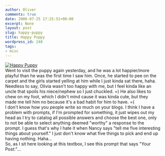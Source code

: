 ```yaml
---
author: Oliver
comments: true
date: 2006-07-25 17:25:51+00:00
excerpt: None
layout: post
slug: happy-puppy
title: Happy Puppy
wordpress_id: 248
tags:
- misc
---
```


<a href="http://www.flickr.com/photos/owiber/197796413/" title="Happy Puppy"><img src="http://static.flickr.com/67/197796413_fbd98de0ea.jpg" alt="Happy Puppy" /></a>
<br />Went to visit the puppy again yesterday, and he was a lot happier/more playful than he was the first time I saw him.  Once, he started to pee on the carpet and the girls started yelling at him while I just kinda sat there, haha.  Needless to say, Olivia wasn't too happy with me, but I feel kinda like an uncle that spoils his niece/nephew so I just chuckled. =)  He also likes to chew on my foot, which I didn't mind cause it was kinda cute, but they made me tell him no because it's a bad habit for him to have. =(<br />
I don't know how you people write so much on your blogs.  I think I have a problem with prompts, if I'm prompted for something, it just wipes out my head as I try to catalog all possible answers and choose the best one, only to not be able to select anything deemed "worthy" a response to the prompt.  I guess that's why I hate it when Nancy says "tell me five interesting things about yourself."  I just don't know what five things to pick and end up having nothing. Haha...<br />
So, as I sit here looking at this textbox, I see this prompt that says "Your Post:"...
